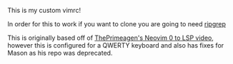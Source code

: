 This is my custom vimrc!

In order for this to work if you want to clone you are going to need <a href="https://github.com/BurntSushi/ripgrep">ripgrep</a>

This is originally based off of <a href="https://www.youtube.com/watch?v=w7i4amO_zaE">ThePrimeagen's Neovim 0 to LSP video</a>, however this is configured for a QWERTY keyboard and also has fixes for Mason as his repo was deprecated.

